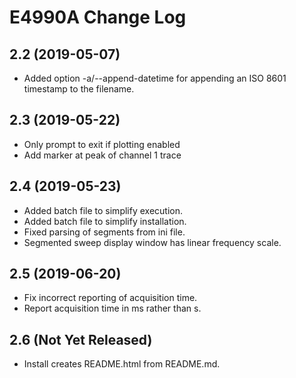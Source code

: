 # E4990A Change Log

## 2.2 (2019-05-07)
* Added option -a/--append-datetime for appending an ISO 8601 timestamp
  to the filename.

## 2.3 (2019-05-22)
* Only prompt to exit if plotting enabled
* Add marker at peak of channel 1 trace

## 2.4 (2019-05-23)
* Added batch file to simplify execution.
* Added batch file to simplify installation.
* Fixed parsing of segments from ini file.
* Segmented sweep display window has linear frequency scale.

## 2.5 (2019-06-20)
* Fix incorrect reporting of acquisition time.
* Report acquisition time in ms rather than s.

## 2.6 (Not Yet Released)
* Install creates README.html from README.md.
